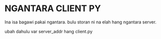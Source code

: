 # NGANTARA CLIENT PY

Ina isa bagawi pakai ngantara.
bulu storan ni na elah hang ngantara server.

ubah dahulu var server_addr hang client.py
